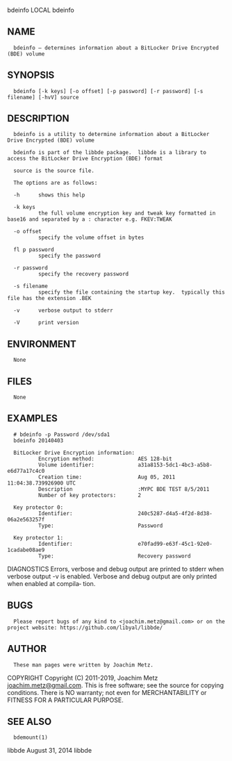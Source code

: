   bdeinfo                                                                         LOCAL                                                                        bdeinfo
 
## NAME
      bdeinfo — determines information about a BitLocker Drive Encrypted (BDE) volume
 
## SYNOPSIS
      bdeinfo [-k keys] [-o offset] [-p password] [-r password] [-s filename] [-hvV] source
 
## DESCRIPTION
      bdeinfo is a utility to determine information about a BitLocker Drive Encrypted (BDE) volume
 
      bdeinfo is part of the libbde package.  libbde is a library to access the BitLocker Drive Encryption (BDE) format
 
      source is the source file.
 
      The options are as follows:
 
      -h      shows this help
 
      -k keys
              the full volume encryption key and tweak key formatted in base16 and separated by a : character e.g. FKEV:TWEAK
 
      -o offset
              specify the volume offset in bytes
 
      fl p password
              specify the password
 
      -r password
              specify the recovery password
 
      -s filename
              specify the file containing the startup key.  typically this file has the extension .BEK
 
      -v      verbose output to stderr
 
      -V      print version
 
## ENVIRONMENT
      None
 
## FILES
      None
 
## EXAMPLES
      # bdeinfo -p Password /dev/sda1
      bdeinfo 20140403
 
      BitLocker Drive Encryption information:
              Encryption method:              AES 128-bit
              Volume identifier:              a31a8153-5dc1-4bc3-a5b8-e6d77a17c4c0
              Creation time:                  Aug 05, 2011 11:04:38.739926900 UTC
              Description                     :MYPC BDE TEST 8/5/2011
              Number of key protectors:       2
 
      Key protector 0:
              Identifier:                     240c5287-d4a5-4f2d-8d38-06a2e563257f
              Type:                           Password
 
      Key protector 1:
              Identifier:                     e70fad99-e63f-45c1-92e0-1cadabe08ae9
              Type:                           Recovery password
 
 DIAGNOSTICS
      Errors, verbose and debug output are printed to stderr when verbose output -v is enabled.  Verbose and debug output are only printed when enabled at compila‐
      tion.
 
## BUGS
      Please report bugs of any kind to <joachim.metz@gmail.com> or on the project website: https://github.com/libyal/libbde/
 
## AUTHOR
      These man pages were written by Joachim Metz.
 
 COPYRIGHT
      Copyright (C) 2011-2019, Joachim Metz <joachim.metz@gmail.com>.  This is free software; see the source for copying conditions. There is NO warranty; not even
      for MERCHANTABILITY or FITNESS FOR A PARTICULAR PURPOSE.
 
## SEE ALSO
      bdemount(1)
 
 libbde                                                                     August 31, 2014                                                                    libbde
